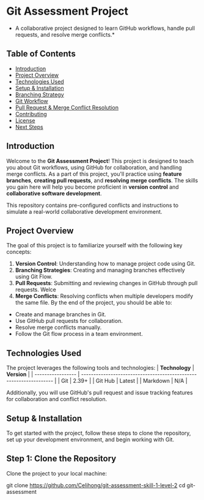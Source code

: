 # Git Assessment Project
* A collaborative project designed to learn GitHub workflows, handle pull requests, and resolve merge conflicts.*

## Table of Contents
 - [Introduction]()
 - [Project Overview]()
 - [Technologies Used]()
 - [Setup & Installation]()
 - [Branching Strategy]()
 - [Git Workflow]()
 - [Pull Request & Merge Conflict Resolution]()
 - [Contributing]()
 - [License]()
 - [Next Steps]()

   
## Introduction
Welcome to the **Git Assessment Project**! This project is designed to teach you about Git workflows, using GitHub for collaboration, and handling merge conflicts. As a part of this project, you'll practice using **feature branches**, **creating pull requests**, and **resolving merge conflicts**. The skills you gain here will help you become proficient in **version control** and **collaborative software development**.

This repository contains pre-configured conflicts and instructions to simulate a real-world collaborative development environment.

## Project Overview

The goal of this project is to familiarize yourself with the following key concepts:

1. **Version Control**: Understanding how to manage project code using Git. 
2. **Branching Strategies**: Creating and managing branches effectively using Git Flow. 
3. **Pull Requests**: Submitting and reviewing changes in GitHub through pull requests. Welce 
4. **Merge Conflicts**: Resolving conflicts when multiple developers modify the same file. By the end of the project, you should be able to:  
  - Create and manage branches in Git. 
  - Use GitHub pull requests for collaboration. 
  - Resolve merge conflicts manually. 
  - Follow the Git flow process in a team environment.

## Technologies Used

The project leverages the following tools and technologies:
| **Technology**             | **Version**                                                            |
| ----------------- | ------------------------------------------------------------------ |
| Git  | 2.39+ |
| Git Hub | Latest |
| Markdown | N/A |

Additionally, you will use GitHub's pull request and issue tracking features for collaboration and conflict resolution.

## Setup & Installation

To get started with the project, follow these steps to clone the repository, set up your development environment, and begin working with Git.

## Step 1: Clone the Repository

Clone the project to your local machine:

 git clone https://github.com/Celihong/git-assessment-skill-1-level-2
 cd git-assessment
